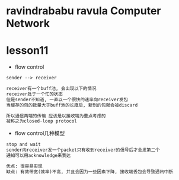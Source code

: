 ravindrababu ravula Computer Network
====================================

# lesson11

* flow control

```txt
sender --> receiver

receiver有一个buff池, 会出现以下的情况
receiver处于一个忙的状态
但是sender不知道, 一直以一个很快的速率向receiver发包
当缓存的包的数量大于buff池的长度后, 新到的包就会被discard

所以通信两端的传输 应该是以接收端为重点考虑的
被称之为closed-loop protocol
```

* flow control几种模型

```txt
stop and wait
sender向receiver发一个packet只有收到receiver的信号后才会发第二个
通知可以用acknowledge来表达

优点: 很容易实现
缺点: 有效带宽(效率)不高, 并且会因为一些因素下降, 接收端丢包会导致通讯中断
```